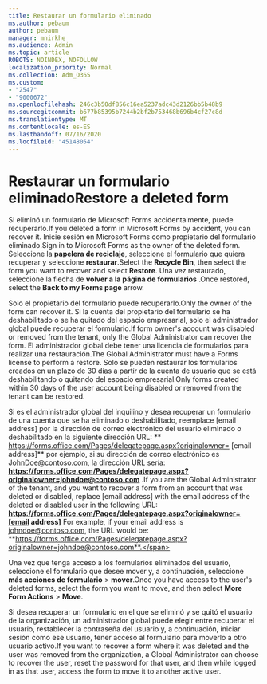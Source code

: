 ```yaml
---
title: Restaurar un formulario eliminado
ms.author: pebaum
author: pebaum
manager: mnirkhe
ms.audience: Admin
ms.topic: article
ROBOTS: NOINDEX, NOFOLLOW
localization_priority: Normal
ms.collection: Adm_O365
ms.custom:
- "2547"
- "9000672"
ms.openlocfilehash: 246c3b50df856c16ea5237adc43d2126bb5b48b9
ms.sourcegitcommit: b677b85395b7244b2bf2b753468b696b4cf27c8d
ms.translationtype: MT
ms.contentlocale: es-ES
ms.lasthandoff: 07/16/2020
ms.locfileid: "45148054"
---
```

# <a name="restore-a-deleted-form"></a><span data-ttu-id="4e897-102">Restaurar un formulario eliminado</span><span class="sxs-lookup"><span data-stu-id="4e897-102">Restore a deleted form</span></span>

<span data-ttu-id="4e897-103">Si eliminó un formulario de Microsoft Forms accidentalmente, puede recuperarlo.</span><span class="sxs-lookup"><span data-stu-id="4e897-103">If you deleted a form in Microsoft Forms by accident, you can recover it.</span></span> <span data-ttu-id="4e897-104">Inicie sesión en Microsoft Forms como propietario del formulario eliminado.</span><span class="sxs-lookup"><span data-stu-id="4e897-104">Sign in to Microsoft Forms as the owner of the deleted form.</span></span> <span data-ttu-id="4e897-105">Seleccione la **papelera de reciclaje**, seleccione el formulario que quiera recuperar y seleccione **restaurar**.</span><span class="sxs-lookup"><span data-stu-id="4e897-105">Select the **Recycle Bin**, then select the form you want to recover and select **Restore**.</span></span> <span data-ttu-id="4e897-106">Una vez restaurado, seleccione la flecha de **volver a la página de formularios** .</span><span class="sxs-lookup"><span data-stu-id="4e897-106">Once restored, select the **Back to my Forms page** arrow.</span></span>

<span data-ttu-id="4e897-107">Solo el propietario del formulario puede recuperarlo.</span><span class="sxs-lookup"><span data-stu-id="4e897-107">Only the owner of the form can recover it.</span></span> <span data-ttu-id="4e897-108">Si la cuenta del propietario del formulario se ha deshabilitado o se ha quitado del espacio empresarial, solo el administrador global puede recuperar el formulario.</span><span class="sxs-lookup"><span data-stu-id="4e897-108">If form owner's account was disabled or removed from the tenant, only the Global Administrator can recover the form.</span></span> <span data-ttu-id="4e897-109">El administrador global debe tener una licencia de formularios para realizar una restauración.</span><span class="sxs-lookup"><span data-stu-id="4e897-109">The Global Administrator must have a Forms license to perform a restore.</span></span> <span data-ttu-id="4e897-110">Solo se pueden restaurar los formularios creados en un plazo de 30 días a partir de la cuenta de usuario que se está deshabilitando o quitando del espacio empresarial.</span><span class="sxs-lookup"><span data-stu-id="4e897-110">Only forms created within 30 days of the user account being disabled or removed from the tenant can be restored.</span></span>

<span data-ttu-id="4e897-111">Si es el administrador global del inquilino y desea recuperar un formulario de una cuenta que se ha eliminado o deshabilitado, reemplace [email address] por la dirección de correo electrónico del usuario eliminado o deshabilitado en la siguiente dirección URL: \*\* https://forms.office.com/Pages/delegatepage.aspx?originalowner= [email address]\*\* por ejemplo, si su dirección de correo electrónico es JohnDoe@contoso.com, la dirección URL sería: **https://forms.office.com/Pages/delegatepage.aspx?originalowner=johndoe@contoso.com** .</span><span class="sxs-lookup"><span data-stu-id="4e897-111">If you are the Global Administrator of the tenant, and you want to recover a form from an account that was deleted or disabled, replace [email address] with the email address of the deleted or disabled user in the following URL: **https://forms.office.com/Pages/delegatepage.aspx?originalowner=[email address]** For example, if your email address is johndoe@contoso.com, the URL would be: **https://forms.office.com/Pages/delegatepage.aspx?originalowner=johndoe@contoso.com**.</span></span> 

<span data-ttu-id="4e897-112">Una vez que tenga acceso a los formularios eliminados del usuario, seleccione el formulario que desee mover y, a continuación, seleccione **más acciones de formulario**  >  **mover**.</span><span class="sxs-lookup"><span data-stu-id="4e897-112">Once you have access to the user's deleted forms, select the form you want to move, and then select **More Form Actions** > **Move**.</span></span>

<span data-ttu-id="4e897-113">Si desea recuperar un formulario en el que se eliminó y se quitó el usuario de la organización, un administrador global puede elegir entre recuperar el usuario, restablecer la contraseña del usuario y, a continuación, iniciar sesión como ese usuario, tener acceso al formulario para moverlo a otro usuario activo.</span><span class="sxs-lookup"><span data-stu-id="4e897-113">If you want to recover a form where it was deleted and the user was removed from the organization, a Global Administrator can choose to recover the user, reset the password for that user, and then while logged in as that user, access the form to move it to another active user.</span></span> 